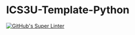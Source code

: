 # ICS3U-Template-Python

[![GitHub's Super Linter](https://github.com/Huzaifa-Khalid-2/ICS3U-Assignment-2-Python/workflows/GitHub's%20Super%20Linter/badge.svg)](https://github.com/Huzaifa-Khalid-2/ICS3U-Assignment-2-Python/actions)
